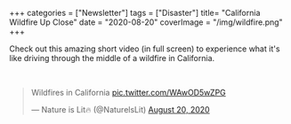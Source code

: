 +++
categories = ["Newsletter"]
tags = ["Disaster"]
title= "California Wildfire Up Close"
date = "2020-08-20"
coverImage = "/img/wildfire.png"
+++

Check out this amazing short video (in full screen) to experience what it's like driving through the middle of a wildfire in California. 

<!--more-->

<br>

<blockquote class="twitter-tweet"><p lang="en" dir="ltr">Wildfires in California <a href="https://t.co/WAwOD5wZPG">pic.twitter.com/WAwOD5wZPG</a></p>&mdash; Nature is Lit🔥 (@NaturelsLit) <a href="https://twitter.com/NaturelsLit/status/1296341018636242944?ref_src=twsrc%5Etfw">August 20, 2020</a></blockquote> <script async src="https://platform.twitter.com/widgets.js" charset="utf-8"></script>
